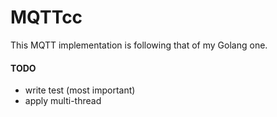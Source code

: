 # MQTTcc

This MQTT implementation is following that of my Golang one.

#### TODO
* write test (most important)
* apply multi-thread